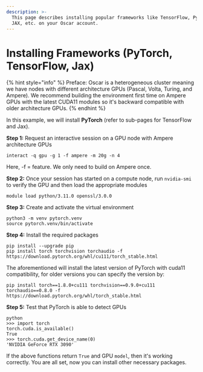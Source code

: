 ```yaml
---
description: >-
  This page describes installing popular frameworks like TensorFlow, PyTorch &
  JAX, etc. on your Oscar account.
---
```


# Installing Frameworks (PyTorch, TensorFlow, Jax)

{% hint style="info" %}
Preface: Oscar is a heterogeneous cluster meaning we have nodes with different architecture GPUs (Pascal, Volta, Turing, and Ampere). We recommend building the environment first time on Ampere GPUs with the latest CUDA11 modules so it's backward compatible with older architecture GPUs.
{% endhint %}

In this example, we will install **PyTorch** (refer to sub-pages for TensorFlow and Jax).

**Step 1:** Request an interactive session on a GPU node with Ampere architecture GPUs

`interact -q gpu -g 1 -f ampere -m 20g -n 4`

Here, -f = feature. We only need to build on Ampere once.

**Step 2:** Once your session has started on a compute node, run `nvidia-smi` to verify the GPU and then load the appropriate modules

```
module load python/3.11.0 openssl/3.0.0
```

**Step 3:** Create and activate the virtual environment

```
python3 -m venv pytorch.venv
source pytorch.venv/bin/activate
```

**Step 4:** Install the required packages

```
pip install --upgrade pip
pip install torch torchvision torchaudio -f https://download.pytorch.org/whl/cu111/torch_stable.html 
```

The aforementioned will install the latest version of PyTorch with cuda11 compatibility, for older versions you can specify the version by:

```
pip install torch==1.8.0+cu111 torchvision==0.9.0+cu111 torchaudio==0.8.0 -f https://download.pytorch.org/whl/torch_stable.html
```

**Step 5:** Test that PyTorch is able to detect GPUs

```
python
>>> import torch 
torch.cuda.is_available()
True
>>> torch.cuda.get_device_name(0)
'NVIDIA GeForce RTX 3090'
```

If the above functions return `True` and GPU `model`, then it's working correctly. You are all set, now you can install other necessary packages.
